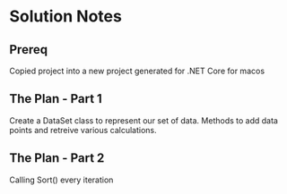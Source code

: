 # Solution Notes

## Prereq
Copied project into a new project generated for .NET Core for macos

## The Plan - Part 1
Create a DataSet class to represent our set of data.
Methods to add data points and retreive various calculations.

## The Plan - Part 2
Calling Sort() every iteration
